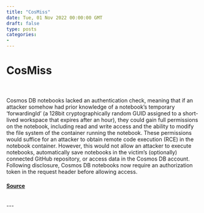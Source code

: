 ```yaml
---
title: "CosMiss"
date: Tue, 01 Nov 2022 00:00:00 GMT
draft: false
type: posts
categories: 
- 
---
```

# CosMiss

<br/>

<br/>
Cosmos DB notebooks lacked an authentication check, meaning that if an attacker somehow had prior knowledge of a notebook’s temporary ‘forwardingId’ (a 128bit cryptographically random GUID assigned to a short-lived workspace that expires after an hour), they could gain full permissions on the notebook, including read and write access and the ability to modify the file system of the container running the notebook. These permissions would suffice for an attacker to obtain remote code execution (RCE) in the notebook container. However, this would not allow an attacker to execute notebooks, automatically save notebooks in the victim’s (optionally) connected GitHub repository, or access data in the Cosmos DB account. Following disclosure, Cosmos DB notebooks now require an authorization token in the request header before allowing access.

#### [Source](https://www.cloudvulndb.org/cosmiss)

<br/>
---
